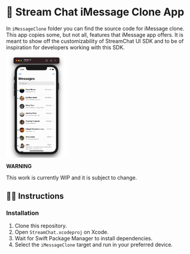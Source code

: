 # 📲 Stream Chat iMessage Clone App

In `iMessageClone` folder you can find the source code for iMessage clone. This app copies some, but not all, features that iMessage app offers. It is meant to show off the customizability of StreamChat UI SDK and to be of inspiration for developers working with this SDK.

<img align="center" src="Assets/imessage_channel_list.png" width="33%" />

**WARNING**

This work is currently WIP and it is subject to change.

## 👩‍🏫 Instructions

### Installation

1. Clone this repository.
2. Open `StreamChat.xcodeproj` on Xcode.
3. Wait for Swift Package Manager to install dependencies.
4. Select the `iMessageClone` target and run in your preferred device.